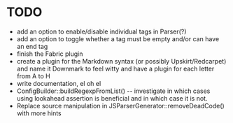 TODO
====

- add an option to enable/disable individual tags in Parser(?)
- add an option to toggle whether a tag must be empty and/or can have an end tag
- finish the Fabric plugin
- create a plugin for the Markdown syntax (or possibly Upskirt/Redcarpet) and name it Downmark to feel witty and have a plugin for each letter from A to H
- write documentation, el oh el
- ConfigBuilder::buildRegexpFromList() -- investigate in which cases using lookahead assertion is beneficial and in which case it is not.
- Replace source manipulation in JSParserGenerator::removeDeadCode() with more hints